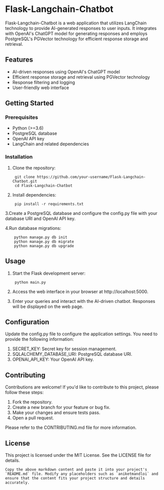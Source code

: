 # Flask-Langchain-Chatbot

Flask-Langchain-Chatbot is a web application that utilizes LangChain technology to provide AI-generated responses to user inputs. It integrates with OpenAI's ChatGPT model for generating responses and employs PostgreSQL's PGVector technology for efficient response storage and retrieval.

## Features

- AI-driven responses using OpenAI's ChatGPT model
- Efficient response storage and retrieval using PGVector technology
- Response filtering and logging
- User-friendly web interface

## Getting Started

### Prerequisites

- Python (>=3.6)
- PostgreSQL database
- OpenAI API key
- LangChain and related dependencies

### Installation

1. Clone the repository:

        git clone https://github.com/your-username/Flask-Langchain-Chatbot.git
        cd Flask-Langchain-Chatbot

2. Install dependencies:

        pip install -r requirements.txt

3.Create a PostgreSQL database and configure the config.py file with your database URI and OpenAI API key.

4.Run database migrations:

        python manage.py db init
        python manage.py db migrate
        python manage.py db upgrade

## Usage

1. Start the Flask development server:

        python main.py

2. Access the web interface in your browser at http://localhost:5000.

3. Enter your queries and interact with the AI-driven chatbot. Responses will be displayed on the web page.

## Configuration
Update the config.py file to configure the application settings. You need to provide the following information:

1. SECRET_KEY: Secret key for session management.
2. SQLALCHEMY_DATABASE_URI: PostgreSQL database URI.
3. OPENAI_API_KEY: Your OpenAI API key.

## Contributing
Contributions are welcome! If you'd like to contribute to this project, please follow these steps:

1. Fork the repository.
2. Create a new branch for your feature or bug fix.
3. Make your changes and ensure tests pass.
4. Open a pull request.

Please refer to the CONTRIBUTING.md file for more information.

## License

This project is licensed under the MIT License. See the LICENSE file for details.


    Copy the above markdown content and paste it into your project's `README.md` file. Modify any placeholders such as `aniketmandloi` and ensure that the content fits your project structure and details accurately.




